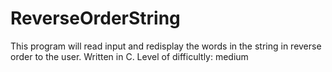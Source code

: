 # ReverseOrderString
This program will read input and redisplay the words in the string in reverse order to the user. Written in C. Level of difficultly: medium

